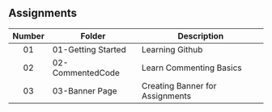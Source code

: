 ## Assignments

| Number | Folder | Description |
| :----: | ------ | ----------- |
| 01 | 01-Getting Started | Learning Github |
|  02    | 02-CommentedCode    |   Learn Commenting Basics    |
| 03 | 03-Banner Page | Creating Banner for Assignments |
